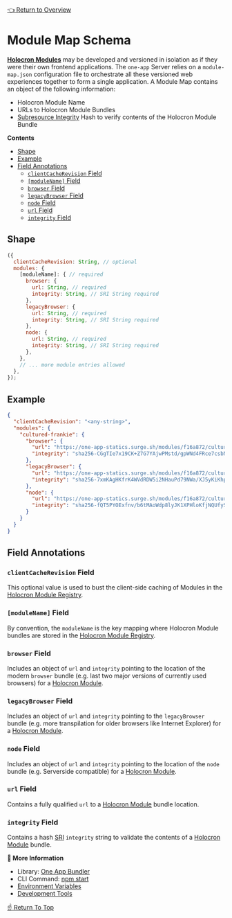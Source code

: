 [👈 Return to Overview](../API.md)

# Module Map Schema

[**Holocron Modules**](../API.md#modules) may be developed and versioned in isolation as if they were their own frontend applications. The `one-app` Server relies on a `module-map.json` configuration file to orchestrate all these versioned web experiences together to form a single application. A Module Map contains an object of the following information:
* Holocron Module Name
* URLs to Holocron Module Bundles
* [Subresource Integrity](https://developer.mozilla.org/en-US/docs/Web/Security/Subresource_Integrity) Hash to verify contents of the Holocron Module Bundle

**Contents**
* [Shape](#shape)
* [Example](#example)
* [Field Annotations](#field-annotations)
  * [`clientCacheRevision` Field](#clientcacherevision-field)
  * [`[moduleName]` Field](#moduleName-field)
  * [`browser` Field](#browser-field)
  * [`legacyBrowser` Field](#legacyBrowser-field)
  * [`node` Field](#node-field)
  * [`url` Field](#url-field)
  * [`integrity` Field](#integrity-field)

## Shape

```js
({
  clientCacheRevision: String, // optional
  modules: {
    [moduleName]: { // required
      browser: {
        url: String, // required
        integrity: String, // SRI String required
      },
      legacyBrowser: {
        url: String, // required
        integrity: String, // SRI String required
      },
      node: {
        url: String, // required
        integrity: String, // SRI String required
      },
    },
    // ... more module entries allowed
  },
});
```

## Example
```json
{
  "clientCacheRevision": "<any-string>",
  "modules": {
    "cultured-frankie": {
      "browser": {
        "url": "https://one-app-statics.surge.sh/modules/f16a872/cultured-frankie/0.0.0/cultured-frankie.browser.js",
        "integrity": "sha256-CGgTIe7x19CK+Z7G7YAjwPMstd/gpWNd4FRce7csbNA= sha384-8QStyVD+275LwFA2Zlgyh3fnt5chqPMpJjD9Yn8AF1dybM297+lFid40gZ+JCBqY"
      },
      "legacyBrowser": {
        "url": "https://one-app-statics.surge.sh/modules/f16a872/cultured-frankie/0.0.0/cultured-frankie.legacy.browser.js",
        "integrity": "sha256-7xmKAgHKfrK4WVdRDW5i2NHauPd79NWa/XJ5yKiKhpo= sha384-MsQDrDBAK3KfG/svpk7C3wHy+Ht7G6D99NbjZjBcfxdhPbZFeIQgsBtKkCVXzR1P"
      },
      "node": {
        "url": "https://one-app-statics.surge.sh/modules/f16a872/cultured-frankie/0.0.0/cultured-frankie.node.js",
        "integrity": "sha256-fQT5PYOExfnv/b6tMAoWdp8lyJK1XPHloKfjNQUfySk= sha384-LhjPddGOg6KcGbs2IhVWvZRnyNrEasr01aVhOPXmwlTzg3n2QQqxJHdx93aucRby"
      }
    }
  }
}
```

## Field Annotations

### `clientCacheRevision` Field

This optional value is used to bust the client-side caching of Modules in the [Holocron Module Registry].

### `[moduleName]` Field

By convention, the `moduleName` is the key mapping where Holocron Module bundles are stored in the [Holocron Module Registry].

### `browser` Field

Includes an object of `url` and `integrity` pointing to the location of the modern `browser` bundle (e.g. last two major versions of currently used browsers) for a [Holocron Module].

### `legacyBrowser` Field

Includes an object of `url` and `integrity` pointing to the `legacyBrowser` bundle (e.g. more transpilation for older browsers like Internet Explorer) for a [Holocron Module].

### `node` Field

Includes an object of `url` and `integrity` pointing to the location of the `node` bundle (e.g. Serverside compatible) for a [Holocron Module].

### `url` Field

Contains a fully qualified `url` to a [Holocron Module] bundle location.

### `integrity` Field

Contains a hash [SRI](https://developer.mozilla.org/en-US/docs/Web/Security/Subresource_Integrity) `integrity` string to validate the contents of a [Holocron Module] bundle.

**📘 More Information**
* Library: [One App Bundler](https://github.com/americanexpress/one-app-cli/tree/master/packages/one-app-bundler)
* CLI Command: [npm start](./CLI-Commands.md#start-usage)
* [Environment Variables](./Environment-Variables.md)
* [Development Tools](./Development-Tools.md)

[☝️ Return To Top](#module-map-schema)

[Holocron Module Registry]: https://github.com/americanexpress/holocron/blob/master/packages/holocron/API.md#module-registry
[Holocron Module]: ../API.md#modules
